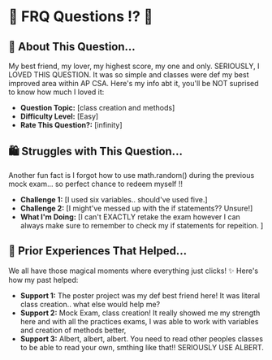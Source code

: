 # 🌸 FRQ Questions !? 🎀

## 💖 About This Question...
My best friend, my lover, my highest score, my one and only. SERIOUSLY, I LOVED THIS QUESTION. It was so simple and classes were def my best improved area within AP CSA. Here's my info abt it, you'll be NOT suprised to know how much I loved it:

- **Question Topic:** [class creation and methods]
- **Difficulty Level:** [Easy]
- **Rate This Question?:** [infinity]

## 🛍️ Struggles with This Question...
Another fun fact is I forgot how to use math.random() during the previous mock exam... so perfect chance to redeem myself !!

- **Challenge 1:** [I used six variables.. should've used five.]
- **Challenge 2:** [I might've messed up with the if statements?? Unsure!]
- **What I'm Doing:** [I can't EXACTLY retake the exam however I can always make sure to remember to check my if statements for repeition. ]

## 🌷 Prior Experiences That Helped...
We all have those magical moments where everything just clicks! ✨ Here's how my past helped: 

- **Support 1:** The poster project was my def best friend here! It was literal class creation.. what else would help me?
- **Support 2:** Mock Exam, class creation! It really showed me my strength here and with all the practices exams, I was able to work with variables and creation of methods better,
- **Support 3:** Albert, albert, albert. You need to read other peoples classes to be able to read your own, smthing like that!! SERIOUSLY USE ALBERT. 
